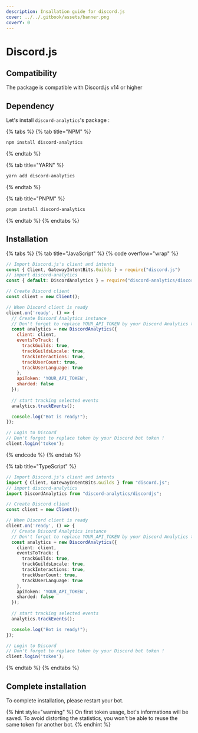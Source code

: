 ```yaml
---
description: Insallation guide for discord.js
cover: ../../.gitbook/assets/banner.png
coverY: 0
---
```


# Discord.js

## Compatibility

The package is compatible with Discord.js v14 or higher

## Dependency

Let's install `discord-analytics`'s package :

{% tabs %}
{% tab title="NPM" %}
```sh
npm install discord-analytics
```
{% endtab %}

{% tab title="YARN" %}
```bash
yarn add discord-analytics
```
{% endtab %}

{% tab title="PNPM" %}
```bash
pnpm install discord-analytics
```
{% endtab %}
{% endtabs %}

## Installation

{% tabs %}
{% tab title="JavaScript" %}
{% code overflow="wrap" %}
```javascript
// Import Discord.js's client and intents
const { Client, GatewayIntentBits.Guilds } = require("discord.js")
// import discord-analytics
const { default: DiscordAnalytics } = require("discord-analytics/discordjs")

// Create Discord client
const client = new Client();

// When Discord client is ready
client.on('ready', () => {
  // Create Discord Analytics instance
  // Don't forget to replace YOUR_API_TOKEN by your Discord Analytics token !
  const analytics = new DiscordAnalytics({
    client: client,
    eventsToTrack: {
      trackGuilds: true,
      trackGuildsLocale: true,
      trackInteractions: true,
      trackUserCount: true,
      trackUserLanguage: true
    },
    apiToken: 'YOUR_API_TOKEN',
    sharded: false
  });
  
  // start tracking selected events
  analytics.trackEvents();

  console.log("Bot is ready!");
});

// Login to Discord
// Don't forget to replace token by your Discord bot token !
client.login('token');
```
{% endcode %}
{% endtab %}

{% tab title="TypeScript" %}
```typescript
// Import Discord.js's client and intents
import { Client, GatewayIntentBits.Guilds } from "discord.js";
// import discord-analytics
import DiscordAnalytics from "discord-analytics/discordjs";

// Create Discord client
const client = new Client();

// When Discord client is ready
client.on('ready', () => {
  // Create Discord Analytics instance
  // Don't forget to replace YOUR_API_TOKEN by your Discord Analytics token !
  const analytics = new DiscordAnalytics({
    client: client,
    eventsToTrack: {
      trackGuilds: true,
      trackGuildsLocale: true,
      trackInteractions: true,
      trackUserCount: true,
      trackUserLanguage: true
    },
    apiToken: 'YOUR_API_TOKEN',
    sharded: false
  });
  
  // start tracking selected events
  analytics.trackEvents();

  console.log("Bot is ready!");
});

// Login to Discord
// Don't forget to replace token by your Discord bot token !
client.login('token');
```
{% endtab %}
{% endtabs %}

## Complete installation

To complete installation, please restart your bot.

{% hint style="warning" %}
On first token usage, bot's informations will be saved. To avoid distorting the statistics, you won't be able to reuse the same token for another bot.
{% endhint %}


